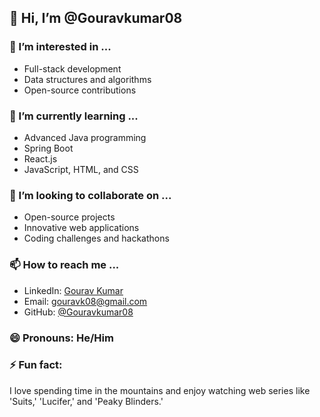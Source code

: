 ## 👋 Hi, I’m @Gouravkumar08

### 👀 I’m interested in ...
- Full-stack development
- Data structures and algorithms
- Open-source contributions

### 🌱 I’m currently learning ...
- Advanced Java programming
- Spring Boot
- React.js
- JavaScript, HTML, and CSS

### 💞️ I’m looking to collaborate on ...
- Open-source projects
- Innovative web applications
- Coding challenges and hackathons

### 📫 How to reach me ...
- LinkedIn: [Gourav Kumar](https://www.linkedin.com/in/gourav-kumar-46151a216/)
- Email: gouravk08@gmail.com
- GitHub: [@Gouravkumar08](https://github.com/Gouravkumar08)

### 😄 Pronouns: He/Him

### ⚡ Fun fact:
I love spending time in the mountains and enjoy watching web series like 'Suits,' 'Lucifer,' and 'Peaky Blinders.'
